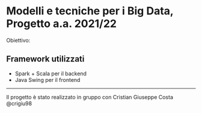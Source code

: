 # Modelli e tecniche per i Big Data, Progetto a.a. 2021/22

Obiettivo: 

## Framework utilizzati
- Spark + Scala per il backend
- Java Swing per il frontend

---

Il progetto è stato realizzato in gruppo con Cristian Giuseppe Costa @crigiu98
